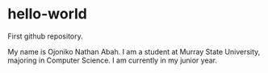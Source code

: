 # hello-world

First github repository.

My name is Ojoniko Nathan Abah. I am a student at Murray State University, majoring in Computer Science.
I am currently in my junior year.
